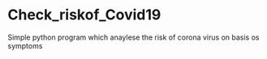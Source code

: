 # Check_riskof_Covid19
Simple python program which anaylese the risk of corona virus on basis os symptoms 
